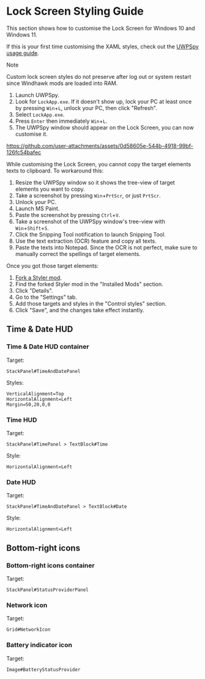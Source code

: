 # Lock Screen Styling Guide
This section shows how to customise the Lock Screen for Windows 10 and Windows 11.

If this is your first time customising the XAML styles, check out the [UWPSpy usage guide](https://github.com/bbmaster123/FWFU/blob/main/uwpspy.md).

> [!NOTE]
> Custom lock screen styles do not preserve after log out or system restart since Windhawk mods are loaded into RAM.

1. Launch UWPSpy.
2. Look for `LockApp.exe`. If it doesn't show up, lock your PC at least once by pressing `Win`+`L`, unlock your PC, then click "Refresh".
3. Select `LockApp.exe`.
4. Press `Enter` then immediately `Win`+`L`.
5. The UWPSpy window should appear on the Lock Screen, you can now customise it.

https://github.com/user-attachments/assets/0d58605e-544b-4918-99bf-126fc54bafec

While customising the Lock Screen, you cannot copy the target elements texts to clipboard. To workaround this:
1. Resize the UWPSpy window so it shows the tree-view of target elements you want to copy.
2. Take a screenshot by pressing `Win`+`PrtScr`, or just `PrtScr`.
3. Unlock your PC.
4. Launch MS Paint.
5. Paste the screenshot by pressing `Ctrl`+`V`.
6. Take a screenshot of the UWPSpy window's tree-view with `Win`+`Shift`+`S`.
7. Click the Snipping Tool notification to launch Snipping Tool.
8. Use the text extraction (OCR) feature and copy all texts.
9. Paste the texts into Notepad. Since the OCR is not perfect, make sure to manually correct the spellings of target elements.

Once you got those target elements:
1. [Fork a Styler mod](https://github.com/AromaKitsune/Windows-XAML-Styles/blob/main/guides/Forking-Styler-Mod-for-Other-UWP-Apps.md).
2. Find the forked Styler mod in the "Installed Mods" section.
3. Click "Details".
4. Go to the "Settings" tab.
5. Add those targets and styles in the "Control styles" section.
6. Click "Save", and the changes take effect instantly.


## Time & Date HUD

### Time & Date HUD container

Target:
```
StackPanel#TimeAndDatePanel
```

Styles:
```
VerticalAlignment=Top
HorizontalAlignment=Left
Margin=50,20,0,0
```

### Time HUD

Target:
```
StackPanel#TimePanel > TextBlock#Time
```

Style:
```
HorizontalAlignment=Left
```

### Date HUD

Target:
```
StackPanel#TimeAndDatePanel > TextBlock#Date
```

Style:
```
HorizontalAlignment=Left
```

## Bottom-right icons

### Bottom-right icons container

Target:
```
StackPanel#StatusProviderPanel
```

### Network icon

Target:
```
Grid#NetworkIcon
```

### Battery indicator icon

Target:
```
Image#BatteryStatusProvider
```
